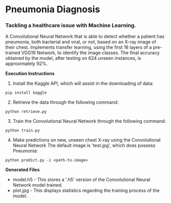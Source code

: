 # Pneumonia Diagnosis
### Tackling a healthcare issue with Machine Learning.
A Convolutional Neural Network that is able to detect whether a patient has pneumonia, both bacterial and viral, or not, based on an X-ray image of their chest. Implements transfer learning, using the first 16 layers of a pre-trained VGG19 Network, to identify the image classes. The final accuracy obtained by the model, after testing on 624 unseen instances, is approximately 92%. 


**Execution Instructions**
1. Install the Kaggle API, which will assist in the downloading of data:
```
pip install kaggle
```
2. Retrieve the data through the following command:
```
python retrieve.py
```
3. Train the Convolutional Neural Network through the following command:
```
python train.py
```
4. Make predictions on new, unseen chest X-ray using the Convolutional Neural Network The default image is 'test.jpg', which does possess Pneumonia:
```
python predict.py -i <path-to-image>
```


**Generated Files**
* model.h5 - This stores a '.h5' version of the Convolutional Neural Network model trained.
* plot.jpg - This displays statistics regarding the training process of the model.
